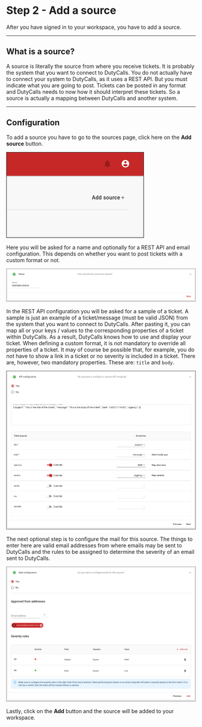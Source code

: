 # Step 2 - Add a source

After you have signed in to your workspace, you have to add a source.

---

## What is a source?

A source is literally the source from where you receive tickets. It is probably the system that you want to connect to DutyCalls. You do not actually have to connect your system to DutyCalls, as it uses a REST API. But you must indicate what you are going to post. Tickets can be posted in any format and DutyCalls needs to now how it should interpret these tickets. So a source is actually a mapping between DutyCalls and another system.

---

## Configuration

To add a source you have to go to the sources page, click here on the **Add source** button.

![image - Add a source - Step 1](../images/add-source-1.png)

Here you will be asked for a name and optionally for a REST API and email configuration. This depends on whether you want to post tickets with a custom format or not.

![image - Add a source - Step 2](../images/add-source-2.png)

In the REST API configuration you will be asked for a sample of a ticket. A sample is just an example of a ticket/message (must be valid JSON) from the system that you want to connect to DutyCalls. After pasting it, you can map all or your keys / values to the corresponding properties of a ticket within DutyCalls. As a result, DutyCalls knows how to use and display your ticket. When defining a custom format, it is not mandatory to override all properties of a ticket. It may of course be possible that, for example, you do not have to show a link in a ticket or no severity is included in a ticket. There are, however, two mandatory properties. These are: `title` and `body`.

![image - Add a source - Step 3](../images/add-source-3.png)

The next optional step is to configure the mail for this source. The things to enter here are valid email addresses from where emails may be sent to DutyCalls and the rules to be assigned to determine the severity of an email sent to DutyCalls.

![image - Add a source - Step 4](../images/add-source-4.png)

Lastly, click on the **Add** button and the source will be added to your workspace.
